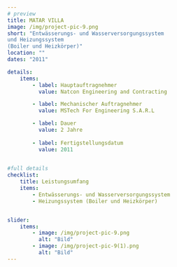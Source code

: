 ```yaml
---
# preview
title: MATAR VILLA
image: /img/project-pic-9.png
short: "Entwässerungs- und Wasserversorgungssystem
und Heizungssystem 
(Boiler und Heizkörper)"
location: ""
dates: "2011"

details:
    items:
        - label: Hauptauftragnehmer
          value: Natcon Engineering and Contracting

        - label: Mechanischer Auftragnehmer
          value: MSTech For Engineering S.A.R.L  

        - label: Dauer
          value: 2 Jahre 
        
        - label: Fertigstellungsdatum
          value: 2011
        

#full details
checklist:
    title: Leistungsumfang
    items:
        - Entwässerungs- und Wasserversorgungssystem
        - Heizungssystem (Boiler und Heizkörper)


slider: 
    items:
        - image: /img/project-pic-9.png
          alt: "Bild"
        - image: /img/project-pic-9(1).png
          alt: "Bild"
---
```

